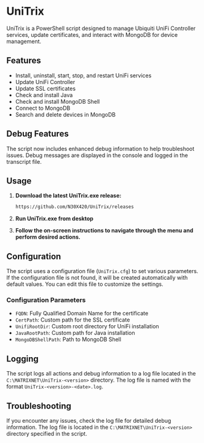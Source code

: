 # UniTrix

UniTrix is a PowerShell script designed to manage Ubiquiti UniFi Controller services, update certificates, and interact with MongoDB for device management.

## Features

- Install, uninstall, start, stop, and restart UniFi services
- Update UniFi Controller
- Update SSL certificates
- Check and install Java
- Check and install MongoDB Shell
- Connect to MongoDB
- Search and delete devices in MongoDB

## Debug Features

The script now includes enhanced debug information to help troubleshoot issues. Debug messages are displayed in the console and logged in the transcript file.

## Usage

1. **Download the latest UniTrix.exe release:**
    ```sh
    https://github.com/N30X420/UniTrix/releases
    ```
2. **Run UniTrix.exe from desktop**

3. **Follow the on-screen instructions to navigate through the menu and perform desired actions.**

## Configuration

The script uses a configuration file (`UniTrix.cfg`) to set various parameters. If the configuration file is not found, it will be created automatically with default values. You can edit this file to customize the settings.

### Configuration Parameters

- `FQDN`: Fully Qualified Domain Name for the certificate
- `CertPath`: Custom path for the SSL certificate
- `UnifiRootDir`: Custom root directory for UniFi installation
- `JavaRootPath`: Custom path for Java installation
- `MongoDBShellPath`: Path to MongoDB Shell

## Logging

The script logs all actions and debug information to a log file located in the `C:\MATRIXNET\UniTrix-<version>` directory. The log file is named with the format `UniTrix-<version>-<date>.log`.

## Troubleshooting

If you encounter any issues, check the log file for detailed debug information. The log file is located in the `C:\MATRIXNET\UniTrix-<version>` directory specified in the script.